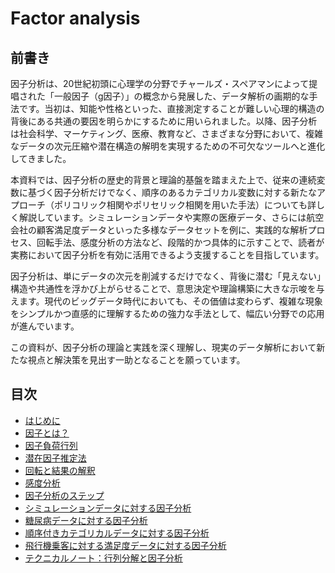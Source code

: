 # Factor analysis

## 前書き

因子分析は、20世紀初頭に心理学の分野でチャールズ・スペアマンによって提唱された「一般因子（g因子）」の概念から発展した、データ解析の画期的な手法です。当初は、知能や性格といった、直接測定することが難しい心理的構造の背後にある共通の要因を明らかにするために用いられました。以降、因子分析は社会科学、マーケティング、医療、教育など、さまざまな分野において、複雑なデータの次元圧縮や潜在構造の解明を実現するための不可欠なツールへと進化してきました。

本資料では、因子分析の歴史的背景と理論的基盤を踏まえた上で、従来の連続変数に基づく因子分析だけでなく、順序のあるカテゴリカル変数に対する新たなアプローチ（ポリコリック相関やポリセリック相関を用いた手法）についても詳しく解説しています。シミュレーションデータや実際の医療データ、さらには航空会社の顧客満足度データといった多様なデータセットを例に、実践的な解析プロセス、回転手法、感度分析の方法など、段階的かつ具体的に示すことで、読者が実務において因子分析を有効に活用できるよう支援することを目指しています。

因子分析は、単にデータの次元を削減するだけでなく、背後に潜む「見えない」構造や共通性を浮かび上がらせることで、意思決定や理論構築に大きな示唆を与えます。現代のビッグデータ時代においても、その価値は変わらず、複雑な現象をシンプルかつ直感的に理解するための強力な手法として、幅広い分野での応用が進んでいます。

この資料が、因子分析の理論と実践を深く理解し、現実のデータ解析において新たな視点と解決策を見出す一助となることを願っています。

## 目次
- [はじめに](./01-introduction.md)
- [因子とは？](./02-factor.md)
- [因子負荷行列](./03-factor-loading-matrix.md)
- [潜在因子推定法](./04-latent-factor-estimation.md)
- [回転と結果の解釈](./05-rotation-and-interpretation.md)
- [感度分析](./06-sensitivity-analysis.md)
- [因子分析のステップ](./07-analysis-step.md)
- [シミュレーションデータに対する因子分析](./08-simulation.md)
- [糖尿病データに対する因子分析](./09-pima-indians-diabetes-analysis.md)
- [順序付きカテゴリカルデータに対する因子分析](./10-ordered-categorical-factor-analysis.md)
- [飛行機乗客に対する満足度データに対する因子分析](./11-airline-passenger-satisfaction-analysis.md)
- [テクニカルノート：行列分解と因子分析](./12-technical-note-matrix-factorization.md)